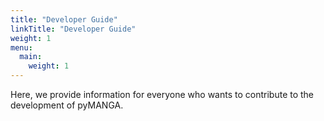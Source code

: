 ```yaml
---
title: "Developer Guide"
linkTitle: "Developer Guide"
weight: 1
menu:
  main:
    weight: 1
---
```

Here, we provide information for everyone who wants to contribute to the development of pyMANGA.


